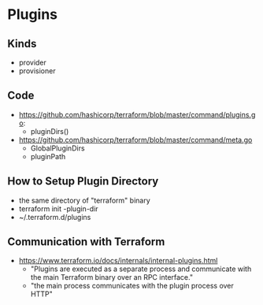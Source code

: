 # Plugins

## Kinds
* provider
* provisioner

## Code
* https://github.com/hashicorp/terraform/blob/master/command/plugins.go: 
  * pluginDirs()
* https://github.com/hashicorp/terraform/blob/master/command/meta.go
  * GlobalPluginDirs
  * pluginPath

## How to Setup Plugin Directory
* the same directory of "terraform" binary
* terraform init -plugin-dir <plugin dir>
* ~/.terraform.d/plugins
 
## Communication with Terraform
* https://www.terraform.io/docs/internals/internal-plugins.html
  * "Plugins are executed as a separate process and communicate with the main Terraform binary over an RPC interface."
  * "the main process communicates with the plugin process over HTTP"
